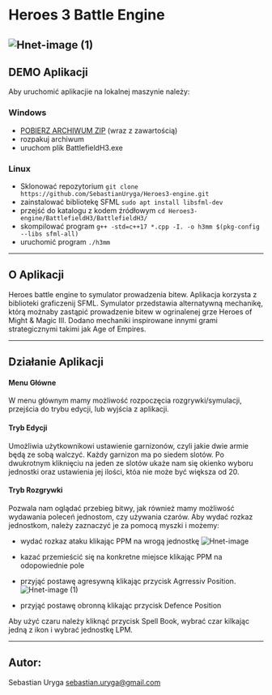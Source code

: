 # Heroes 3 Battle Engine

![Hnet-image (1)](https://user-images.githubusercontent.com/33723260/133456961-1486f473-0002-4b63-89f0-e084efd1cd81.gif)
---
## DEMO Aplikacji

Aby uruchomić aplikacjie na lokalnej maszynie należy:

### Windows
 - [POBIERZ ARCHIWUM ZIP](https://github.com/SebastianUryga/Heroes3-engine/releases/download/v0.0.1/HeroesBattlefield_DownloadToRun.zip) (wraz z zawartością)
 - rozpakuj archiwum
 - uruchom plik BattlefieldH3.exe
 
### Linux
 - Sklonować repozytorium       ```git clone https://github.com/SebastianUryga/Heroes3-engine.git```
 - zainstalować bibliotekę SFML ```sudo apt install libsfml-dev```
 - przejść do katalogu z kodem źródłowym ```cd Heroes3-engine/BattlefieldH3/BattlefieldH3/```
 - skompilować program          ```g++ -std=c++17 *.cpp -I. -o h3mm $(pkg-config --libs sfml-all)```
 - uruchomić program            ```./h3mm```

---
## O Aplikacji
Heroes battle engine to symulator prowadzenia bitew. 
Aplikacja korzysta z biblioteki graficzenij SFML. 
Symulator przedstawia alternatywną mechanikę, którą możnaby zastąpić prowadzenie bitew w ogrinalenej grze Heroes of Might & Magic III.
Dodano mechaniki inspirowane innymi grami strategicznymi takimi jak Age of Empires.

---
## Działanie Aplikacji
#### Menu Główne
W menu głównym mamy możliwość rozpoczęcia rozgrywki/symulacji, przejścia do trybu edycji, lub wyjścia z aplikacji.
#### Tryb Edycji
Umożliwia użytkownikowi ustawienie garnizonów, czyli jakie dwie armie będą ze sobą walczyć.
Każdy garnizon ma po siedem slotów. Po dwukrotnym kliknięciu na jeden ze slotów ukaże nam się okienko wyboru jednostki oraz ustawienia jej ilości, któa nie może być większa od 20.
#### Tryb Rozgrywki
Pozwala nam oglądać przebieg bitwy, jak również mamy możliwość wydawania poleceń jednostom, czy używania czarów.
Aby wydać rozkaz jednostkom, należy zaznaczyć je za pomocą myszki i możemy:
- wydać rozkaz ataku klikając PPM na wrogą jednostkę
![Hnet-image](https://user-images.githubusercontent.com/33723260/133455004-17f35019-5333-4a12-bc24-e772d82827bd.gif)

- kazać przemieścić się na konkretne miejsce klikając PPM na odopowiednie pole
- przyjąć postawę agresywną klikając przycisk Agrressiv Position.
![Hnet-image (1)](https://user-images.githubusercontent.com/33723260/133456961-1486f473-0002-4b63-89f0-e084efd1cd81.gif)
- przyjąć postawę obronną klikając przycisk Defence Position

Aby użyć czaru należy kliknąć przycisk Spell Book, wybrać czar kilkając jedną z ikon i wybrać jednostkę LPM.

---
## Autor:
Sebastian Uryga
sebastian.uryga@gmail.com
